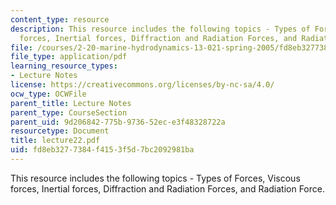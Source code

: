 ```yaml
---
content_type: resource
description: This resource includes the following topics - Types of Forces, Viscous
  forces, Inertial forces, Diffraction and Radiation Forces, and Radiation Force.
file: /courses/2-20-marine-hydrodynamics-13-021-spring-2005/fd8eb3277384f4153f5d7bc2092981ba_lecture22.pdf
file_type: application/pdf
learning_resource_types:
- Lecture Notes
license: https://creativecommons.org/licenses/by-nc-sa/4.0/
ocw_type: OCWFile
parent_title: Lecture Notes
parent_type: CourseSection
parent_uid: 9d206842-775b-9736-52ec-e3f48328722a
resourcetype: Document
title: lecture22.pdf
uid: fd8eb327-7384-f415-3f5d-7bc2092981ba
---
```

This resource includes the following topics - Types of Forces, Viscous forces, Inertial forces, Diffraction and Radiation Forces, and Radiation Force.